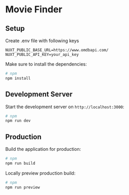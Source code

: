 # Movie Finder

## Setup

Create .env file with following keys

```
NUXT_PUBLIC_BASE_URL=https://www.omdbapi.com/
NUXT_PUBLIC_API_KEY=your_api_key
```

Make sure to install the dependencies:

```bash
# npm
npm install
```

## Development Server

Start the development server on `http://localhost:3000`:

```bash
# npm
npm run dev
```

## Production

Build the application for production:

```bash
# npm
npm run build
```

Locally preview production build:

```bash
# npm
npm run preview
```
